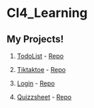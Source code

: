 # CI4_Learning
 
## My Projects!

1. [TodoList](http://localhost/development/practice/CI4_Learning/CI4_TodoList/public/) - [Repo](https://github.com/Carlozzzzz/CI4_Learning/tree/main/CI4_Login)

2. [Tiktaktoe](http://localhost/development/practice/CI4_Learning/CI4_Tiktaktoe/public/) - [Repo](https://github.com/Carlozzzzz/CI4_Learning/tree/main/CI4_Tiktaktoe)

3. [Login](http://localhost/development/practice/CI4_Learning/CI4_Login/public/) - [Repo](https://github.com/Carlozzzzz/CI4_Learning/tree/main/CI4_Login)

4. [Quizzsheet](http://localhost/development/practice/CI4_Learning/CI4_Quizzsheet/public/) - [Repo](https://github.com/Carlozzzzz/CI4_Learning/tree/main/CI4_Quizzsheet)

